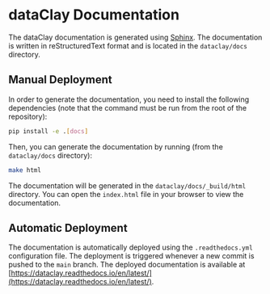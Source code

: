 # dataClay Documentation

The dataClay documentation is generated using [Sphinx](https://www.sphinx-doc.org/en/master/). The documentation is written in reStructuredText format and is located in the `dataclay/docs` directory.

## Manual Deployment

In order to generate the documentation, you need to install the following dependencies (note that the command must be run from the root of the repository):

```bash
pip install -e .[docs]
```

Then, you can generate the documentation by running (from the `dataclay/docs` directory):

```bash
make html
```

The documentation will be generated in the `dataclay/docs/_build/html` directory. You can open the `index.html` file in your browser to view the documentation.

## Automatic Deployment

The documentation is automatically deployed using the `.readthedocs.yml` configuration file. The deployment is triggered whenever a new commit is pushed to the `main` branch. The deployed documentation is available at [https://dataclay.readthedocs.io/en/latest/](https://dataclay.readthedocs.io/en/latest/).
